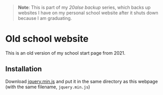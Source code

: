 > **Note**: This is part of my *20alse backup* series, which backs up websites I have on my personal school website after it shuts down because I am graduating.

# Old school website

This is an old version of my school start page from 2021.

## Installation

Download [jquery.min.js](https://github.com/vodkabears/Vide/blob/master/dist/jquery.vide.min.js) and put it in the same directory as this webpage
(with the same filename, `jquery.min.js`)